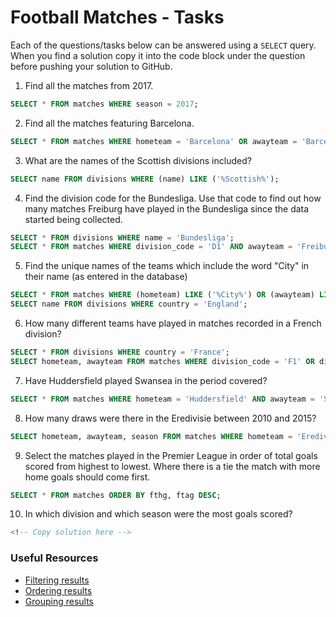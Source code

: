 # Football Matches - Tasks

Each of the questions/tasks below can be answered using a `SELECT` query. When you find a solution copy it into the code block under the question before pushing your solution to GitHub.

1) Find all the matches from 2017.

```sql
SELECT * FROM matches WHERE season = 2017;


```

2) Find all the matches featuring Barcelona.

```sql
SELECT * FROM matches WHERE hometeam = 'Barcelona' OR awayteam = 'Barcelona';


```

3) What are the names of the Scottish divisions included?

```sql
SELECT name FROM divisions WHERE (name) LIKE ('%Scottish%');


```

4) Find the division code for the Bundesliga. Use that code to find out how many matches Freiburg have played in the Bundesliga since the data started being collected.

```sql
SELECT * FROM divisions WHERE name = 'Bundesliga';
SELECT * FROM matches WHERE division_code = 'D1' AND awayteam = 'Freiburg' AND hometeam = 'Bundesliga';


```

5) Find the unique names of the teams which include the word "City" in their name (as entered in the database)

```sql
SELECT * FROM matches WHERE (hometeam) LIKE ('%City%') OR (awayteam) LIKE ('%City%');
SELECT name FROM divisions WHERE country = 'England';


```

6) How many different teams have played in matches recorded in a French division?

```sql
SELECT * FROM divisions WHERE country = 'France';
SELECT hometeam, awayteam FROM matches WHERE division_code = 'F1' OR division_code = 'F2';


```

7) Have Huddersfield played Swansea in the period covered?

```sql
SELECT * FROM matches WHERE hometeam = 'Huddersfield' AND awayteam = 'Swansea';


```

8) How many draws were there in the Eredivisie between 2010 and 2015?

```sql
SELECT hometeam, awayteam, season FROM matches WHERE hometeam = 'Eredivisie' OR awayteam = 'Eredivisie' ORDER BY season >= 2015;


```

9) Select the matches played in the Premier League in order of total goals scored from highest to lowest. Where there is a tie the match with more home goals should come first.

```sql
SELECT * FROM matches ORDER BY fthg, ftag DESC;


```

10) In which division and which season were the most goals scored?

```sql
<!-- Copy solution here -->


```

### Useful Resources

- [Filtering results](https://www.w3schools.com/sql/sql_where.asp)
- [Ordering results](https://www.w3schools.com/sql/sql_orderby.asp)
- [Grouping results](https://www.w3schools.com/sql/sql_groupby.asp)
